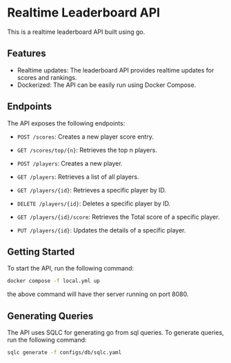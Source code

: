 # Realtime Leaderboard API

This is a realtime leaderboard API built using go.

## Features

* Realtime updates: The leaderboard API provides realtime updates for scores and rankings.
* Dockerized: The API can be easily run using Docker Compose.

## Endpoints

The API exposes the following endpoints:

* `POST /scores`: Creates a new player score entry.
* `GET /scores/top/{n}`: Retrieves the top n players.

* `POST /players`: Creates a new player.
* `GET /players`: Retrieves a list of all players.
* `GET /players/{id}`: Retrieves a specific player by ID.
* `DELETE /players/{id}`: Deletes a specific player by ID.
* `GET /players/{id}/score`: Retrieves the Total score of a specific player.
* `PUT /players/{id}`: Updates the details of a specific player.

## Getting Started

To start the API, run the following command:

```bash
docker compose -f local.yml up
```

the above command will have ther server running on port 8080.

## Generating Queries

The API uses SQLC for generating go from sql queries. To generate queries, run the following command:

```bash
sqlc generate -f configs/db/sqlc.yaml
```
